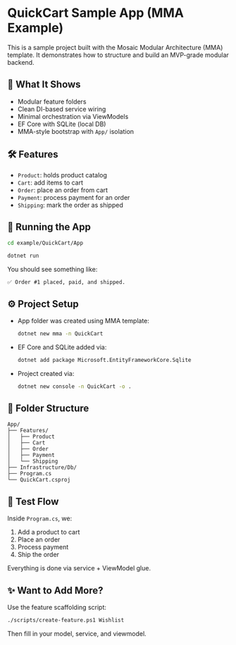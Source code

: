 # QuickCart Sample App (MMA Example)

This is a sample project built with the Mosaic Modular Architecture (MMA) template. It demonstrates how to structure and build an MVP-grade modular backend.

## 🧠 What It Shows
- Modular feature folders
- Clean DI-based service wiring
- Minimal orchestration via ViewModels
- EF Core with SQLite (local DB)
- MMA-style bootstrap with `App/` isolation

## 🛠 Features
- `Product`: holds product catalog
- `Cart`: add items to cart
- `Order`: place an order from cart
- `Payment`: process payment for an order
- `Shipping`: mark the order as shipped

## 🚀 Running the App
```bash
cd example/QuickCart/App

dotnet run
```

You should see something like:
```
✅ Order #1 placed, paid, and shipped.
```

## ⚙️ Project Setup
- App folder was created using MMA template:
  ```bash
  dotnet new mma -n QuickCart
  ```
- EF Core and SQLite added via:
  ```bash
  dotnet add package Microsoft.EntityFrameworkCore.Sqlite
  ```
- Project created via:
  ```bash
  dotnet new console -n QuickCart -o .
  ```

## 📂 Folder Structure
```
App/
├── Features/
│   ├── Product
│   ├── Cart
│   ├── Order
│   ├── Payment
│   └── Shipping
├── Infrastructure/Db/
├── Program.cs
└── QuickCart.csproj
```

## 🧪 Test Flow
Inside `Program.cs`, we:
1. Add a product to cart
2. Place an order
3. Process payment
4. Ship the order

Everything is done via service + ViewModel glue.

## ✨ Want to Add More?
Use the feature scaffolding script:
```bash
./scripts/create-feature.ps1 Wishlist
```

Then fill in your model, service, and viewmodel.